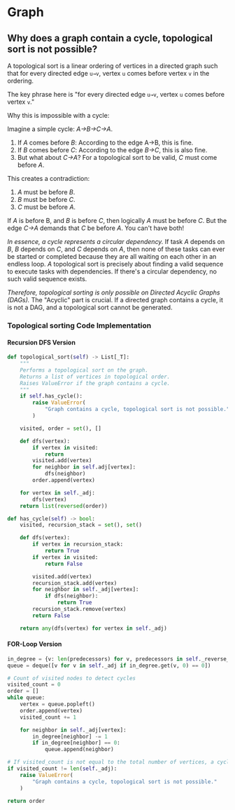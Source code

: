 # Graph

## Why does a graph contain a cycle, topological sort is not possible?

A topological sort is a linear ordering of vertices in a directed graph such that for every directed edge `u→v`, vertex `u` comes before vertex `v` in the ordering.

The key phrase here is "for every directed edge `u→v`, vertex `u` comes before vertex `v`."

Why this is impossible with a cycle:

Imagine a simple cycle: *A→B→C→A*.
1. If *A* comes before *B*: According to the edge A→B, this is fine.
2. If *B* comes before *C*: According to the edge *B→C*, this is also fine.
3. But what about *C→A*? For a topological sort to be valid, *C* must come before *A*.

This creates a contradiction:
1. *A* must be before *B*.
2. *B* must be before *C*.
3. *C* must be before *A*.

If *A* is before B, and *B* is before *C*, then logically *A* must be before *C*. But the edge *C→A* demands that *C* be before *A*. You can't have both!

*In essence, a cycle represents a circular dependency.* If task *A* depends on *B*, *B* depends on *C*, and *C* depends on *A*, then none of these tasks can ever be started or completed because they are all waiting on each other in an endless loop. *A* topological sort is precisely about finding a valid sequence to execute tasks with dependencies. If there's a circular dependency, no such valid sequence exists.

*Therefore, topological sorting is only possible on Directed Acyclic Graphs (DAGs).* The "Acyclic" part is crucial. If a directed graph contains a cycle, it is not a DAG, and a topological sort cannot be generated.

### Topological sorting Code Implementation

#### Recursion DFS Version

```python
def topological_sort(self) -> List[_T]:
    """
    Performs a topological sort on the graph.
    Returns a list of vertices in topological order.
    Raises ValueError if the graph contains a cycle.
    """
    if self.has_cycle():
        raise ValueError(
            "Graph contains a cycle, topological sort is not possible."
        )

    visited, order = set(), []

    def dfs(vertex):
        if vertex in visited:
            return
        visited.add(vertex)
        for neighbor in self.adj[vertex]:
            dfs(neighbor)
        order.append(vertex)

    for vertex in self._adj:
        dfs(vertex)
    return list(reversed(order))

def has_cycle(self) -> bool:
    visited, recursion_stack = set(), set()

    def dfs(vertex):
        if vertex in recursion_stack:
            return True
        if vertex in visited:
            return False

        visited.add(vertex)
        recursion_stack.add(vertex)
        for neighbor in self._adj[vertex]:
            if dfs(neighbor):
                return True
        recursion_stack.remove(vertex)
        return False

    return any(dfs(vertex) for vertex in self._adj)
```

#### FOR-Loop Version

```python
in_degree = {v: len(predecessors) for v, predecessors in self._reverse_adj.items()}
queue = deque([v for v in self._adj if in_degree.get(v, 0) == 0])

# Count of visited nodes to detect cycles
visited_count = 0
order = []
while queue:
    vertex = queue.popleft()
    order.append(vertex)
    visited_count += 1

    for neighbor in self._adj[vertex]:
        in_degree[neighbor] -= 1
        if in_degree[neighbor] == 0:
            queue.append(neighbor)

# If visited_count is not equal to the total number of vertices, a cycle exists
if visited_count != len(self._adj):
    raise ValueError(
        "Graph contains a cycle, topological sort is not possible."
    ) 

return order
```